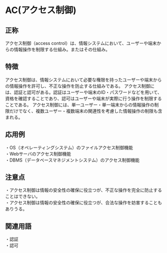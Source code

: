 

# AC(アクセス制御)
## 正称
アクセス制御（access control）は、情報システムにおいて、ユーザーや端末からの情報操作を制限する仕組み。またはその仕組み。
## 特徴
アクセス制御は、情報システムにおいて必要な権限を持ったユーザーや端末からの情報操作を許可し、不正な操作を防止する仕組みである。
アクセス制御には、認証と認可がある。認証はユーザーや端末のID・パスワードなどを用いて、資格を確認することであり、認可はユーザーや端末が実際に行う操作を制限することである。
アクセス制御には、単一ユーザー・単一端末からの情報操作の制限だけでなく、複数ユーザー・複数端末の関連性を考慮した情報操作の制限も含まれる。
## 応用例
・OS（オペレーティングシステム）のファイルアクセス制御機能  
・Webサーバのアクセス制御機能  
・DBMS（データベースマネジメントシステム）のアクセス制御機能  
## 注意点
・アクセス制御は情報の安全性の確保に役立つが、不正な操作を完全に防止することはできない。  
・アクセス制御は情報の安全性の確保に役立つが、合法な操作を妨害することもありうる。  
## 関連用語 
・認証  
・認可